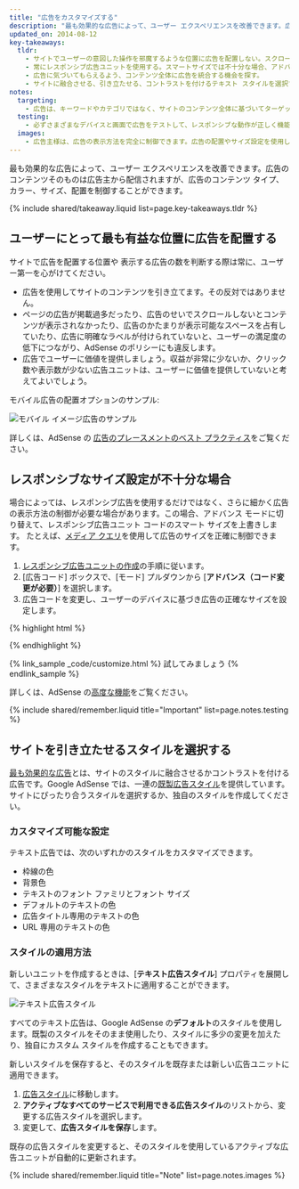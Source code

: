 ```yaml
---
title: "広告をカスタマイズする"
description: "最も効果的な広告によって、ユーザー エクスペリエンスを改善できます。広告のコンテンツそのものは広告主から配信されますが、広告のコンテンツ タイプ、カラー、サイズ、配置を制御することができます。"
updated_on: 2014-08-12
key-takeaways:
  tldr: 
    - サイトでユーザーの意図した操作を邪魔するような位置に広告を配置しない。スクロールせずに見える範囲に広告を配置して、重要なコンテンツがスクロールしなければ見えないという状態にはしない。
    - 常にレスポンシブ広告ユニットを使用する。スマートサイズでは不十分な場合、アドバンス モードに切り替える。
    - 広告に気づいてもらえるよう、コンテンツ全体に広告を統合する機会を探す。
    - サイトに融合させる、引き立たせる、コントラストを付けるテキスト スタイルを選択する。
notes:
  targeting:
    - 広告は、キーワードやカテゴリではなく、サイトのコンテンツ全体に基づいてターゲットを設定する。特定のトピックに関連した広告を表示する場合は、トピックに関する文章と段落全体を含めてください。
  testing:
    - 必ずさまざまなデバイスと画面で広告をテストして、レスポンシブな動作が正しく機能していることを確認してください。
  images:
    - 広告主様は、広告の表示方法を完全に制御できます。広告の配置やサイズ設定を使用して、サイトに表示されるディスプレイ広告のタイプに影響を及ぼすことはできますが、画像コンテンツを実際に制御することはできません。
---
```


<p class="intro">
  最も効果的な広告によって、ユーザー エクスペリエンスを改善できます。広告のコンテンツそのものは広告主から配信されますが、広告のコンテンツ タイプ、カラー、サイズ、配置を制御することができます。
</p>




{% include shared/takeaway.liquid list=page.key-takeaways.tldr %}

## ユーザーにとって最も有益な位置に広告を配置する

サイトで広告を配置する位置や
表示する広告の数を判断する際は常に、ユーザー第一を心がけてください。

* 広告を使用してサイトのコンテンツを引き立てます。その反対ではありません。
* ページの広告が掲載過多だったり、広告のせいでスクロールしないとコンテンツが表示されなかったり、広告のかたまりが表示可能なスペースを占有していたり、広告に明確なラベルが付けられていないと、ユーザーの満足度の低下につながり、AdSense のポリシーにも違反します。
* 広告でユーザーに価値を提供しましょう。収益が非常に少ないか、クリック数や表示数が少ない広告ユニットは、ユーザーに価値を提供していないと考えてよいでしょう。

モバイル広告の配置オプションのサンプル:

<img src="images/mobile_ads_placement.png" class="center" alt="モバイル イメージ広告のサンプル">

詳しくは、AdSense の
[広告のプレースメントのベスト プラクティス](https://support.google.com/adsense/answer/1282097)をご覧ください。


## レスポンシブなサイズ設定が不十分な場合
場合によっては、レスポンシブ広告を使用するだけではなく、さらに細かく広告の表示方法の制御が必要な場合があります。この場合、アドバンス モードに切り替えて、レスポンシブ広告ユニット コードのスマート サイズを上書きします。
たとえば、[メディア クエリ]({{site.fundamentals}}/layouts/rwd-fundamentals/use-media-queries.html)を使用して広告のサイズを正確に制御できます。

1. [レスポンシブ広告ユニットの作成]({{site.fundamentals}}/monetization/ads/include-ads.html#create-ad-units)の手順に従います。
2. [広告コード] ボックスで、[モード] プルダウンから [<strong>アドバンス（コード変更が必要）</strong>] を選択します。
3. 広告コードを変更し、ユーザーのデバイスに基づき広告の正確なサイズを設定します。

{% highlight html %}
<ins class="adsbygoogle adslot_1"
    style="display:block;"
    data-ad-client="ca-pub-1234"
    data-ad-slot="5678"></ins>
<script async src="//pagead2.googlesyndication.com/pagead/js/adsbygoogle.js"></script>
<script>(adsbygoogle = window.adsbygoogle || []).push({});</script>
{% endhighlight %}

{% link_sample _code/customize.html %}
  試してみましょう
{% endlink_sample %}

詳しくは、AdSense の[高度な機能](https://support.google.com/adsense/answer/3543893)をご覧ください。

{% include shared/remember.liquid title="Important" list=page.notes.testing %}

## サイトを引き立たせるスタイルを選択する

[最も効果的な広告](https://support.google.com/adsense/answer/17957)とは、サイトのスタイルに融合させるかコントラストを付ける広告です。Google AdSense では、一連の[既製広告スタイル](https://support.google.com/adsense/answer/6002585)を提供しています。サイトにぴったり合うスタイルを選択するか、独自のスタイルを作成してください。

### カスタマイズ可能な設定

テキスト広告では、次のいずれかのスタイルをカスタマイズできます。

* 枠線の色
* 背景色
* テキストのフォント ファミリとフォント サイズ
* デフォルトのテキストの色
* 広告タイトル専用のテキストの色
* URL 専用のテキストの色

### スタイルの適用方法

新しいユニットを作成するときは、[<strong>テキスト広告スタイル</strong>] プロパティを展開して、さまざまなスタイルをテキストに適用することができます。

<img src="images/customize.png" class="center" alt="テキスト広告スタイル">

すべてのテキスト広告は、Google AdSense の<strong>デフォルト</strong>のスタイルを使用します。既製のスタイルをそのまま使用したり、スタイルに多少の変更を加えたり、独自にカスタム スタイルを作成することもできます。

新しいスタイルを保存すると、そのスタイルを既存または新しい広告ユニットに
適用できます。

1. [広告スタイル](https://www.google.com/adsense/app#myads-springboard/view=AD_STYLES)に移動します。
2. <strong>アクティブなすべてのサービスで利用できる広告スタイル</strong>のリストから、変更する広告スタイルを選択します。
3. 変更して、<strong>広告スタイルを保存</strong>します。

既存の広告スタイルを変更すると、そのスタイルを使用しているアクティブな広告ユニットが自動的に更新されます。

{% include shared/remember.liquid title="Note" list=page.notes.images %}


